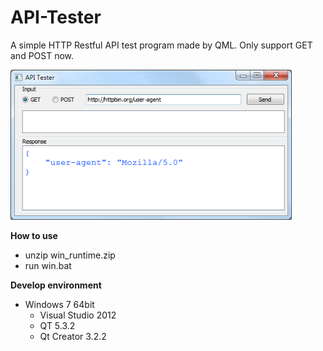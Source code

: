 API-Tester
==========

A simple HTTP Restful API test program made by QML. Only support GET and POST now.


<img src="https://github.com/lalakiwe/API-Tester/blob/master/screenshot/screenshot.png" alt="screenshot" width="450" height="240">

**How to use**
 - unzip win_runtime.zip
 - run win.bat


**Develop environment**

 - Windows 7 64bit
	 - Visual Studio 2012
	 - QT 5.3.2 
	 - Qt Creator 3.2.2
